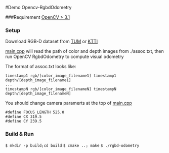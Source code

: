 #Demo Opencv-RgbdOdometry

###Requirement
[OpenCV > 3.1](http://tzutalin.blogspot.tw/2016/01/installing-opencv-310-and-contrib-lib.html)

### Setup
Download RGB-D dataset from [TUM](http://vision.in.tum.de/data/datasets) or [KTTI](http://www.cvlibs.net/datasets/kitti/eval_odometry.php)

 [main.cpp](https://github.com/tzutalin/OpenCV-RgbdOdometry/blob/master/src/main.cpp#L160) will read the path of color and depth images from ./assoc.txt, then run OpenCV RgbdOdometry to compute visual odometry

The format of assoc.txt looks like:
```
timestamp1 rgb/[color_image_filename1] timestamp1 depth/[depth_image_filename1]
...
timestampN rgb/[color_image_filenameN] timestampN depth/[depth_image_filenameN]
```

You should change camera paramerts at the top of [main.cpp](https://github.com/tzutalin/OpenCV-RgbdOdometry/blob/master/src/main.cpp#L24)
```
#define FOCUS_LENGTH 525.0
#define CX 319.5
#define CY 239.5
```

### Build & Run
`$ mkdir -p build;cd build`
`$ cmake ..; make`
`$ ./rgbd-odometry`
